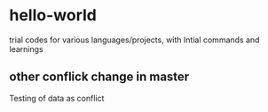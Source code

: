 # hello-world
trial codes for various languages/projects, with Intial commands and learnings 
## other conflick change in master
Testing of data as conflict

